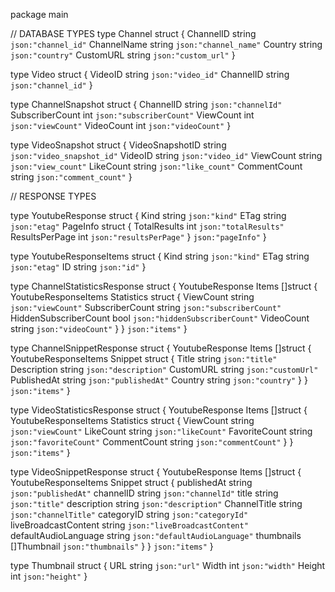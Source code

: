 package main

// DATABASE TYPES
type Channel struct {
	ChannelID   string `json:"channel_id"`
	ChannelName string `json:"channel_name"`
	Country     string `json:"country"`
	CustomURL   string `json:"custom_url"`
}

type Video struct {
	VideoID   string `json:"video_id"`
	ChannelID string `json:"channel_id"`
}

type ChannelSnapshot struct {
	ChannelID       string `json:"channelId"`
	SubscriberCount int    `json:"subscriberCount"`
	ViewCount       int    `json:"viewCount"`
	VideoCount      int    `json:"videoCount"`
}

type VideoSnapshot struct {
	VideoSnapshotID string `json:"video_snapshot_id"`
	VideoID         string `json:"video_id"`
	ViewCount       string `json:"view_count"`
	LikeCount       string `json:"like_count"`
	CommentCount    string `json:"comment_count"`
}

// RESPONSE TYPES

type YoutubeResponse struct {
	Kind     string `json:"kind"`
	ETag     string `json:"etag"`
	PageInfo struct {
		TotalResults   int `json:"totalResults"`
		ResultsPerPage int `json:"resultsPerPage"`
	} `json:"pageInfo"`
}

type YoutubeResponseItems struct {
	Kind string `json:"kind"`
	ETag string `json:"etag"`
	ID   string `json:"id"`
}

type ChannelStatisticsResponse struct {
	YoutubeResponse
	Items []struct {
		YoutubeResponseItems
		Statistics struct {
			ViewCount             string `json:"viewCount"`
			SubscriberCount       string `json:"subscriberCount"`
			HiddenSubscriberCount bool   `json:"hiddenSubscriberCount"`
			VideoCount            string `json:"videoCount"`
		}
	} `json:"items"`
}

type ChannelSnippetResponse struct {
	YoutubeResponse
	Items []struct {
		YoutubeResponseItems
		Snippet struct {
			Title       string `json:"title"`
			Description string `json:"description"`
			CustomURL   string `json:"customUrl"`
			PublishedAt string `json:"publishedAt"`
			Country     string `json:"country"`
		}
	} `json:"items"`
}

type VideoStatisticsResponse struct {
	YoutubeResponse
	Items []struct {
		YoutubeResponseItems
		Statistics struct {
			ViewCount     string `json:"viewCount"`
			LikeCount     string `json:"likeCount"`
			FavoriteCount string `json:"favoriteCount"`
			CommentCount  string `json:"commentCount"`
		}
	} `json:"items"`
}

type VideoSnippetResponse struct {
	YoutubeResponse
	Items []struct {
		YoutubeResponseItems
		Snippet struct {
			publishedAt          string      `json:"publishedAt"`
			channelID            string      `json:"channelId"`
			title                string      `json:"title"`
			description          string      `json:"description"`
			ChannelTitle         string      `json:"channelTitle"`
			categoryID           string      `json:"categoryId"`
			liveBroadcastContent string      `json:"liveBroadcastContent"`
			defaultAudioLanguage string      `json:"defaultAudioLanguage"`
			thumbnails           []Thumbnail `json:"thumbnails"`
		}
	} `json:"items"`
}

type Thumbnail struct {
	URL    string `json:"url"`
	Width  int    `json:"width"`
	Height int    `json:"height"`
}
